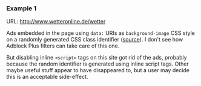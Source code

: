 ### Example 1

URL: <http://www.wetteronline.de/wetter>

Ads embedded in the page using `data:` URIs as `background-image` CSS style on a randomly generated CSS class identifier ([source](https://adblockplus.org/forum/viewtopic.php?f=2&t=25452)). I don't see how Adblock Plus filters can take care of this one.

But disabling inline `<script>` tags on this site got rid of the ads, probably because the random identifier is generated using inline script tags. Other maybe useful stuff appear to have disappeared to, but a user may decide this is an acceptable side-effect.